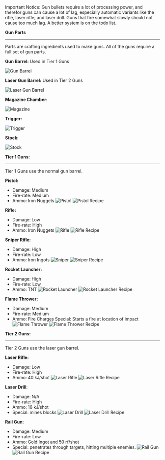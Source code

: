Important Notice: Gun bullets require a lot of processing power, and therefor guns can cause a lot of lag, especially automatic variants like the rifle, laser rifle, and laser drill. Guns that fire somewhat slowly should not cause too much lag. A better system is on the todo list.

**Gun Parts**
***
Parts are crafting ingredients used to make guns. All of the guns require a full set of gun parts.

**Gun Barrel:** Used in Tier 1 Guns

![Gun Barrel](http://i.imgur.com/nlHrbVb.png?1)

**Laser Gun Barrel:** Used in Tier 2 Guns

![Laser Gun Barrel](http://i.imgur.com/v37aRSk.png?1)

**Magazine Chamber:**

![Magazine](http://i.imgur.com/ID9ANLW.png?1)

**Trigger:**

![Trigger](http://i.imgur.com/wuAwMvd.png?1)

**Stock:**

![Stock](http://i.imgur.com/4SJwhWx.png?1)

**Tier 1 Guns:**
***
Tier 1 Guns use the normal gun barrel.

**Pistol:**
* Damage: Medium
* Fire-rate: Medium
* Ammo: Iron Nuggets
![Pistol](http://i.imgur.com/UMSn4Px.png?1) ![Pistol Recipe](http://i.imgur.com/psno9vc.png?1)

**Rifle:**
* Damage: Low
* Fire-rate: High
* Ammo: Iron Nuggets
![Rifle](http://i.imgur.com/CmmhmdC.png?1) ![Rifle Recipe](http://i.imgur.com/sBsgKXD.png?1)

**Sniper Rifle:**
* Damage: High
* Fire-rate: Low
* Ammo: Iron Ingots
![Sniper](http://i.imgur.com/y2gbTiF.png?1) ![Sniper Recipe](http://i.imgur.com/w8pSE36.png?1)


**Rocket Launcher:**
* Damage: High
* Fire-rate: Low
* Ammo: TNT
![Rocket Launcher](http://i.imgur.com/eq9q4iI.png?1) ![Rocket Launcher Recipe](http://i.imgur.com/b9OUxKR.png?1)

**Flame Thrower:**
* Damage: Medium
* Fire-rate: Medium
* Ammo: Fire Charges
Special: Starts a fire at location of impact
![Flame Thrower](http://i.imgur.com/i7a3uP1.png?1) ![Flame Thrower Recipe](http://i.imgur.com/t4Z9BSF.png?1)

**Tier 2 Guns:**
***
Tier 2 Guns use the laser gun barrel.

**Laser Rifle:**
* Damage: Low
* Fire-rate: High
* Ammo: 40 kJ/shot
![Laser Rifle](http://i.imgur.com/ulNRnlW.png?1) ![Laser Rifle Recipe](http://i.imgur.com/cyYrqff.png?1)

**Laser Drill:**
* Damage: N/A
* Fire-rate: High
* Ammo: 16 kJ/shot
* Special: mines blocks
![Laser Drill](http://i.imgur.com/WSgb0fu.png?1) ![Laser Drill Recipe](http://i.imgur.com/ySiJTP0.png?1)

**Rail Gun:**
* Damage: Medium
* Fire-rate: Low
* Ammo: Gold Ingot and 50 rf/shot
* Special: penetrates through targets, hitting multiple enemies.
![Rail Gun](http://i.imgur.com/Csb2aIM.png?1) ![Rail Gun Recipe](http://i.imgur.com/RubHuhL.png?1)
